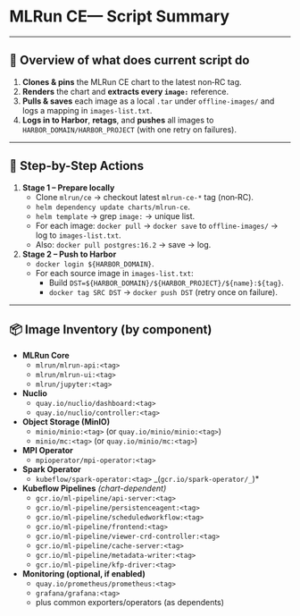 # MLRun CE— Script Summary

---

## 🧭 Overview of what does current script do

1. **Clones & pins** the MLRun CE chart to the latest non‑RC tag.
2. **Renders** the chart and **extracts every `image:`** reference.
3. **Pulls & saves** each image as a local `.tar` under `offline-images/` and logs a mapping in `images-list.txt`.
4. **Logs in to Harbor**, **retags**, and **pushes** all images to `HARBOR_DOMAIN/HARBOR_PROJECT` (with one retry on failures).

---

## 🔧 Step-by-Step Actions

1. **Stage 1 – Prepare locally**
    - Clone `mlrun/ce` → checkout latest `mlrun-ce-*` tag (non‑RC).
    - `helm dependency update charts/mlrun-ce`.
    - `helm template` → grep `image:` → unique list.
    - For each image: `docker pull` → `docker save` to `offline-images/` → log to `images-list.txt`.
    - Also: `docker pull postgres:16.2` → save → log.
2. **Stage 2 – Push to Harbor**
    - `docker login ${HARBOR_DOMAIN}`.
    - For each source image in `images-list.txt`:
        - Build `DST=${HARBOR_DOMAIN}/${HARBOR_PROJECT}/${name}:${tag}`.
        - `docker tag SRC DST` → `docker push DST` (retry once on failure).

---

## 📦 Image Inventory (by component)

-   **MLRun Core**
    -   `mlrun/mlrun-api:<tag>`
    -   `mlrun/mlrun-ui:<tag>`
    -   `mlrun/jupyter:<tag>`
-   **Nuclio**
    -   `quay.io/nuclio/dashboard:<tag>`
    -   `quay.io/nuclio/controller:<tag>`
-   **Object Storage (MinIO)**
    -   `minio/minio:<tag>` (or `quay.io/minio/minio:<tag>`)
    -   `minio/mc:<tag>` (or `quay.io/minio/mc:<tag>`)
-   **MPI Operator**
    -   `mpioperator/mpi-operator:<tag>`
-   **Spark Operator**
    -   `kubeflow/spark-operator:<tag>` _(`gcr.io/spark-operator/_`)\*
-   **Kubeflow Pipelines** _(chart-dependent)_
    -   `gcr.io/ml-pipeline/api-server:<tag>`
    -   `gcr.io/ml-pipeline/persistenceagent:<tag>`
    -   `gcr.io/ml-pipeline/scheduledworkflow:<tag>`
    -   `gcr.io/ml-pipeline/frontend:<tag>`
    -   `gcr.io/ml-pipeline/viewer-crd-controller:<tag>`
    -   `gcr.io/ml-pipeline/cache-server:<tag>`
    -   `gcr.io/ml-pipeline/metadata-writer:<tag>`
    -   `gcr.io/ml-pipeline/kfp-driver:<tag>`
-   **Monitoring (optional, if enabled)**
    -   `quay.io/prometheus/prometheus:<tag>`
    -   `grafana/grafana:<tag>`
    -   plus common exporters/operators (as dependents)
